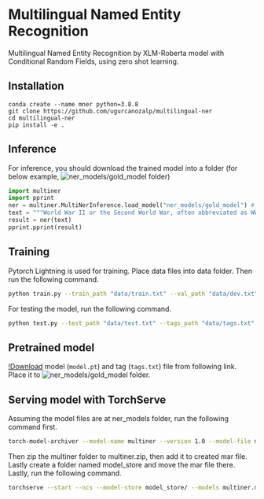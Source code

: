 # Multilingual Named Entity Recognition
Multilingual Named Entity Recognition by XLM-Roberta model with Conditional Random Fields, using zero shot learning.

## Installation
```
conda create --name mner python=3.8.8
git clone https://github.com/ugurcanozalp/multilingual-ner
cd multilingual-ner
pip install -e .
```

## Inference
For inference, you should download the trained model into a folder (for below example, 
![ner_models/gold_model](/ner_models/gold_model) folder)
```python
import multiner
import pprint
ner = multiner.MultiNerInference.load_model("ner_models/gold_model") # Load pretrained model.
text = """World War II or the Second World War, often abbreviated as WWII or WW2, was a global war that lasted from 1939 to 1945. It involved the vast majority of the world's countries—including all the great powers—forming two opposing military alliances: the Allies and the Axis. In a state of total war, directly involving more than 100 million personnel from more than 30 countries, the major participants threw their entire economic, industrial, and scientific capabilities behind the war effort, blurring the distinction between civilian and military resources. World War II was the deadliest conflict in human history, resulting in 70 to 85 million fatalities, with more civilians than military personnel killed. Tens of millions of people died due to genocides (including the Holocaust), premeditated death from starvation, massacres, and disease. Aircraft played a major role in the conflict, including in strategic bombing of population centres, the development of nuclear weapons, and the only two uses of such in war. """
result = ner(text)
pprint.pprint(result)
```

## Training
Pytorch Lightning is used for training. Place data files into data folder. Then run the following command.
```bash
python train.py --train_path "data/train.txt" --val_path "data/dev.txt" --test_path "data/test.txt" --tags_path "data/tags.txt" --gpus 1
```
For testing the model, run the following command.
```bash
python test.py --test_path "data/test.txt" --tags_path "data/tags.txt" --gpus 1
```

## Pretrained model
[!Download](https://drive.google.com/drive/folders/1JMNN9TJWd2oPAl8db1PX-VvXmZMw9h0z?usp=sharing) model (`model.pt`) and tag (`tags.txt`) file from following link. Place it to ![ner_models/gold_model](/ner_models/gold_model) folder. 

## Serving model with TorchServe

Assuming the model files are at ner_models folder, run the following command first.
```bash
torch-model-archiver --model-name multiner --version 1.0 --model-file multiner/model/model.py --serialized-file ner_models/gold/model.pt --export-path model_store/ --extra-files "ner_models/gold/tags.txt,ner_models/xlm-roberta-base/config.json,ner_models/xlm-roberta-base/tokenizer.json,ner_models/xlm-roberta-base/sentencepiece.bpe.model,multiner.zip" --handler multiner/infer.py
```

Then zip the multiner folder to multiner.zip, then add it to created mar file. Lastly create a folder named model_store and move the mar file there. Lastly, run the following command.
```bash
torchserve --start --ncs --model-store model_store/ --models multiner.mar
```
